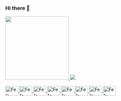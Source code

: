   ### Hi there 👋


<div>
  <a href="https://github.com/FernandoGLima">
  <img height="200em" src=https://github-readme-stats.vercel.app/api?username=FernandoGLima&theme=radical&count_private=true&show_icons=true"/>
  <img height"300em" src=https://github-readme-stats.vercel.app/api/top-langs/?username=FernandoGlima&layout=compact&theme=dark=true"/>  
</div>
<div style="display: inline_block"><br>
  <img align="center" alt="Fer-Latex" height="30" width="40" src="https://cdn.jsdelivr.net/gh/devicons/devicon/icons/c/c-original.svg" />
  <img align="center" alt="Fer-Latex" height="30" width="40" src="https://cdn.jsdelivr.net/gh/devicons/devicon/icons/cplusplus/cplusplus-plain.svg" />
  <img align="center" alt="Fer-Latex" height="30" width="40" src="https://cdn.jsdelivr.net/gh/devicons/devicon/icons/python/python-original.svg" />
  <img align="center" alt="Fer-Latex" height="30" width="40" src="https://cdn.jsdelivr.net/gh/devicons/devicon/icons/bash/bash-original.svg" />
  <img align="center" alt="Fer-Latex" height="30" width="40" src="https://cdn.jsdelivr.net/gh/devicons/devicon/icons/matlab/matlab-original.svg" />
  <img align="center" alt="Fer-Latex" height="30" width="40" src="https://cdn.jsdelivr.net/gh/devicons/devicon/icons/latex/latex-original.svg"/>
  <img align="center" alt="Fer-Latex" height="30" width="40" src="https://cdn.jsdelivr.net/gh/devicons/devicon/icons/html5/html5-original.svg" />
  <img align="center" alt="Fer-Latex" height="30" width="40" src="https://cdn.jsdelivr.net/gh/devicons/devicon/icons/linux/linux-original.svg" />
</div>
